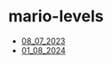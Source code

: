 # mario-levels

- [08_07_2023](./smm-v4/08_07_2023/README.md)
- [01_08_2024](./smm-v4/01_08_2024/README.md)
